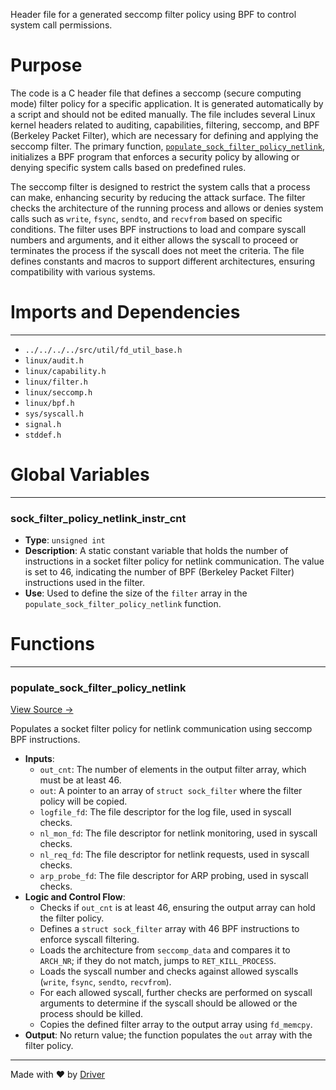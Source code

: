 <!--------------------------------------------------------------------------------->
<!-- IMPORTANT: This file is auto-generated by Driver (https://driver.ai). -------->
<!-- Manual edits may be overwritten on future commits. --------------------------->
<!--------------------------------------------------------------------------------->

Header file for a generated seccomp filter policy using BPF to control system call permissions.

# Purpose
The code is a C header file that defines a seccomp (secure computing mode) filter policy for a specific application. It is generated automatically by a script and should not be edited manually. The file includes several Linux kernel headers related to auditing, capabilities, filtering, seccomp, and BPF (Berkeley Packet Filter), which are necessary for defining and applying the seccomp filter. The primary function, [`populate_sock_filter_policy_netlink`](<#populate_sock_filter_policy_netlink>), initializes a BPF program that enforces a security policy by allowing or denying specific system calls based on predefined rules.

The seccomp filter is designed to restrict the system calls that a process can make, enhancing security by reducing the attack surface. The filter checks the architecture of the running process and allows or denies system calls such as `write`, `fsync`, `sendto`, and `recvfrom` based on specific conditions. The filter uses BPF instructions to load and compare syscall numbers and arguments, and it either allows the syscall to proceed or terminates the process if the syscall does not meet the criteria. The file defines constants and macros to support different architectures, ensuring compatibility with various systems.
# Imports and Dependencies

---
- `../../../../src/util/fd_util_base.h`
- `linux/audit.h`
- `linux/capability.h`
- `linux/filter.h`
- `linux/seccomp.h`
- `linux/bpf.h`
- `sys/syscall.h`
- `signal.h`
- `stddef.h`


# Global Variables

---
### sock\_filter\_policy\_netlink\_instr\_cnt
- **Type**: ``unsigned int``
- **Description**: A static constant variable that holds the number of instructions in a socket filter policy for netlink communication. The value is set to 46, indicating the number of BPF (Berkeley Packet Filter) instructions used in the filter.
- **Use**: Used to define the size of the `filter` array in the `populate_sock_filter_policy_netlink` function.


# Functions

---
### populate\_sock\_filter\_policy\_netlink<!-- {{#callable:populate_sock_filter_policy_netlink}} -->
[View Source →](<../../../../../../src/disco/netlink/generated/netlink_seccomp.h#L26>)

Populates a socket filter policy for netlink communication using seccomp BPF instructions.
- **Inputs**:
    - `out_cnt`: The number of elements in the output filter array, which must be at least 46.
    - `out`: A pointer to an array of `struct sock_filter` where the filter policy will be copied.
    - `logfile_fd`: The file descriptor for the log file, used in syscall checks.
    - `nl_mon_fd`: The file descriptor for netlink monitoring, used in syscall checks.
    - `nl_req_fd`: The file descriptor for netlink requests, used in syscall checks.
    - `arp_probe_fd`: The file descriptor for ARP probing, used in syscall checks.
- **Logic and Control Flow**:
    - Checks if `out_cnt` is at least 46, ensuring the output array can hold the filter policy.
    - Defines a `struct sock_filter` array with 46 BPF instructions to enforce syscall filtering.
    - Loads the architecture from `seccomp_data` and compares it to `ARCH_NR`; if they do not match, jumps to `RET_KILL_PROCESS`.
    - Loads the syscall number and checks against allowed syscalls (`write`, `fsync`, `sendto`, `recvfrom`).
    - For each allowed syscall, further checks are performed on syscall arguments to determine if the syscall should be allowed or the process should be killed.
    - Copies the defined filter array to the output array using `fd_memcpy`.
- **Output**: No return value; the function populates the `out` array with the filter policy.



---
Made with ❤️ by [Driver](https://www.driver.ai/)